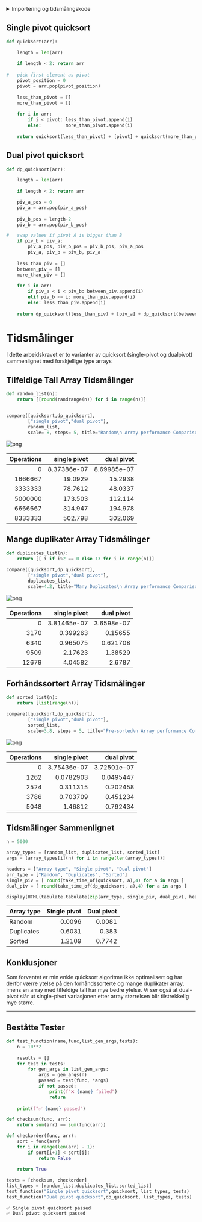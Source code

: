 <details>
  <summary>Importering og tidsmålingskode</summary>
  
  

```python
from IPython.display import HTML, display
import tabulate
from random import randrange
import matplotlib.pyplot as plt
import numpy as np
import sys
import time
sys.setrecursionlimit(round(10**6))

def setupPlot():
    plt.minorticks_on()
    plt.grid(b=True, which='both',color='#D3D3D3', linestyle='-', alpha=0.3)
    plt.legend(loc="upper left")
    plt.ylabel('T(n)')
    plt.xlabel('n')
    
def flushPrintLine():
    print(f"                                                                 ",end='\r')
```

## Kode for tidsmålinger


```python
def take_time_of(function, args):
    
    start = time.time()
    time_taken = 0
    repeats=0
    min_accuracy = 0.1
    
    while True:
        function(*args)
    
        repeats = repeats + 1
        time_taken = time.time() - start
        if time_taken > min_accuracy: break
    
    return time_taken / repeats 
```


```python
def compare(functions, names, gen_args, **kwargs):

#   initialize vars
    total_steps = kwargs.get('steps', 5)
    scale = kwargs.get('scale', 3)
    max_operations = round(10**scale)
    step_length = max_operations / total_steps
    operations = [round(s * step_length) for s in range(total_steps)]   
    
    results = []
    colors = ['r','b','g','c','m','y']
 
    
#   going trough every function  
    for i in range(len(functions)):
        
#       calculate times at different (n) complexities
        data = []
        for step in range(total_steps):
            
            n = operations[step]
            arguments = gen_args(n)
            function = functions[i]
         
            print(f"Loading: {names[i]} | {step}/{total_steps} | n = {n}",end='\r')
            
            data.append( take_time_of(function, arguments) )
            
        plt.plot(operations, data, colors[i] + 'o--', label=names[i])
        results.append(data)
    
#   remove loading text
    flushPrintLine()
    
#   display plot
    if 'title' in kwargs: plt.title(kwargs.get('title'))
    setupPlot()
    plt.show()
    
#   display table with data
    headers = ["Operations", *names]
    data = zip(operations, *results)
    display(HTML(tabulate.tabulate(data, headers, tablefmt='html')))
```

</details>

## Single pivot quicksort


```python
def quicksort(arr):

    length = len(arr)
    
    if length < 2: return arr
    
#   pick first element as pivot
    pivot_position = 0
    pivot = arr.pop(pivot_position)
    
    less_than_pivot = []
    more_than_pivot = []
    
    for i in arr:
        if i < pivot: less_than_pivot.append(i)
        else:         more_than_pivot.append(i)
            
    return quicksort(less_than_pivot) + [pivot] + quicksort(more_than_pivot)
```

## Dual pivot quicksort


```python
def dp_quicksort(arr):

    length = len(arr)
    
    if length < 2: return arr

    piv_a_pos = 0
    piv_a = arr.pop(piv_a_pos)
    
    piv_b_pos = length-2
    piv_b = arr.pop(piv_b_pos)

#   swap values if pivot A is bigger than B
    if piv_b < piv_a:
        piv_a_pos, piv_b_pos = piv_b_pos, piv_a_pos
        piv_a, piv_b = piv_b, piv_a
    
    less_than_piv = []
    between_piv = []
    more_than_piv = []
    
    for i in arr:
        if piv_a < i < piv_b: between_piv.append(i)
        elif piv_b <= i: more_than_piv.append(i)
        else: less_than_piv.append(i)
    
    return dp_quicksort(less_than_piv) + [piv_a] + dp_quicksort(between_piv) + [piv_b] + dp_quicksort(more_than_piv)
```

# Tidsmålinger
I dette arbeidskravet er to varianter av quicksort (single-pivot og dualpivot) sammenlignet med forskjellige type arrays

## Tilfeldige Tall Array Tidsmålinger


```python
def random_list(n):
    return [[round(randrange(n)) for i in range(n)]]


compare([quicksort,dp_quicksort],
        ["single pivot","dual pivot"],
        random_list,
        scale= 8, steps= 5, title="Random\n Array performance Comparison")
```

                                                                     


![png](output_10_1.png)




<table>
<thead>
<tr><th style="text-align: right;">  Operations</th><th style="text-align: right;">  single pivot</th><th style="text-align: right;">   dual pivot</th></tr>
</thead>
<tbody>
<tr><td style="text-align: right;">           0</td><td style="text-align: right;">   8.37386e-07</td><td style="text-align: right;">  8.69985e-07</td></tr>
<tr><td style="text-align: right;">     1666667</td><td style="text-align: right;">  19.0929     </td><td style="text-align: right;"> 15.2938     </td></tr>
<tr><td style="text-align: right;">     3333333</td><td style="text-align: right;">  78.7612     </td><td style="text-align: right;"> 48.0337     </td></tr>
<tr><td style="text-align: right;">     5000000</td><td style="text-align: right;"> 173.503      </td><td style="text-align: right;">112.114      </td></tr>
<tr><td style="text-align: right;">     6666667</td><td style="text-align: right;"> 314.947      </td><td style="text-align: right;">194.978      </td></tr>
<tr><td style="text-align: right;">     8333333</td><td style="text-align: right;"> 502.798      </td><td style="text-align: right;">302.069      </td></tr>
</tbody>
</table>


## Mange duplikater Array Tidsmålinger


```python
def duplicates_list(n):
    return [[ i if i%2 == 0 else 13 for i in range(n)]]

compare([quicksort,dp_quicksort],
        ["single pivot","dual pivot"],
        duplicates_list,
        scale=4.2, title="Many Duplicates\n Array performance Comparison")
```

                                                                     


![png](output_12_1.png)



<table>
<thead>
<tr><th style="text-align: right;">  Operations</th><th style="text-align: right;">  single pivot</th><th style="text-align: right;">  dual pivot</th></tr>
</thead>
<tbody>
<tr><td style="text-align: right;">           0</td><td style="text-align: right;">   3.81465e-07</td><td style="text-align: right;">  3.6598e-07</td></tr>
<tr><td style="text-align: right;">        3170</td><td style="text-align: right;">   0.399263   </td><td style="text-align: right;">  0.15655   </td></tr>
<tr><td style="text-align: right;">        6340</td><td style="text-align: right;">   0.965075   </td><td style="text-align: right;">  0.621708  </td></tr>
<tr><td style="text-align: right;">        9509</td><td style="text-align: right;">   2.17623    </td><td style="text-align: right;">  1.38529   </td></tr>
<tr><td style="text-align: right;">       12679</td><td style="text-align: right;">   4.04582    </td><td style="text-align: right;">  2.6787    </td></tr>
</tbody>
</table>


## Forhåndssortert Array Tidsmålinger


```python
def sorted_list(n):
    return [list(range(n))]

compare([quicksort,dp_quicksort],
        ["single pivot","dual pivot"],
        sorted_list,
        scale=3.8, steps = 5, title="Pre-sorted\n Array performance Comparison")
```

                                                                     


![png](output_14_1.png)



<table>
<thead>
<tr><th style="text-align: right;">  Operations</th><th style="text-align: right;">  single pivot</th><th style="text-align: right;">  dual pivot</th></tr>
</thead>
<tbody>
<tr><td style="text-align: right;">           0</td><td style="text-align: right;">   3.75436e-07</td><td style="text-align: right;"> 3.72501e-07</td></tr>
<tr><td style="text-align: right;">        1262</td><td style="text-align: right;">   0.0782903  </td><td style="text-align: right;"> 0.0495447  </td></tr>
<tr><td style="text-align: right;">        2524</td><td style="text-align: right;">   0.311315   </td><td style="text-align: right;"> 0.202458   </td></tr>
<tr><td style="text-align: right;">        3786</td><td style="text-align: right;">   0.703709   </td><td style="text-align: right;"> 0.451234   </td></tr>
<tr><td style="text-align: right;">        5048</td><td style="text-align: right;">   1.46812    </td><td style="text-align: right;"> 0.792434   </td></tr>
</tbody>
</table>


## Tidsmålinger Sammenlignet


```python
n = 5000

array_types = [random_list, duplicates_list, sorted_list]
args = [array_types[i](n) for i in range(len(array_types))]

headers = ["Array type", "Single pivot", "Dual pivot"]
arr_type = ["Random", "Duplicates", "Sorted"]
single_piv = [ round(take_time_of(quicksort, a),4) for a in args ]
dual_piv = [ round(take_time_of(dp_quicksort, a),4) for a in args ]

display(HTML(tabulate.tabulate(zip(arr_type, single_piv, dual_piv), headers, tablefmt='html')))
```


<table>
<thead>
<tr><th>Array type  </th><th style="text-align: right;">  Single pivot</th><th style="text-align: right;">  Dual pivot</th></tr>
</thead>
<tbody>
<tr><td>Random      </td><td style="text-align: right;">        0.0096</td><td style="text-align: right;">      0.0081</td></tr>
<tr><td>Duplicates  </td><td style="text-align: right;">        0.6031</td><td style="text-align: right;">      0.383 </td></tr>
<tr><td>Sorted      </td><td style="text-align: right;">        1.2109</td><td style="text-align: right;">      0.7742</td></tr>
</tbody>
</table>


## Konklusjoner
Som forventet er min enkle quicksort algoritme ikke optimalisert og har derfor værre ytelse på den forhåndssorterte og mange duplikater array, imens en array med tilfeldige tall har mye bedre ytelse. Vi ser også at dual-pivot slår ut single-pivot variasjonen etter array størrelsen blir tilstrekkelig mye større.

-------------
## Beståtte Tester


```python
def test_function(name,func,list_gen_args,tests):
    n = 10**2
    
    results = []
    for test in tests:
        for gen_args in list_gen_args:
            args = gen_args(n)
            passed = test(func, *args)
            if not passed:
                print(f"❌ {name} failed")
                return
            
    print(f"✅ {name} passed")
```


```python
def checksum(func, arr):
    return sum(arr) == sum(func(arr))

def checkorder(func, arr):
    sort = func(arr)
    for i in range(len(arr) - 1): 
        if sort[i+1] < sort[i]: 
            return False
    
    return True

tests = [checksum, checkorder]
list_types = [random_list,duplicates_list,sorted_list]
test_function("Single pivot quicksort",quicksort, list_types, tests)
test_function("Dual pivot quicksort",dp_quicksort, list_types, tests)
```

    ✅ Single pivot quicksort passed
    ✅ Dual pivot quicksort passed
    
